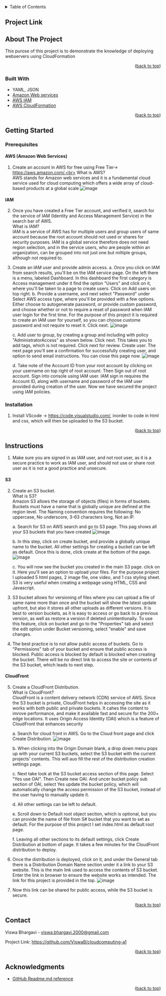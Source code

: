 <!-- TABLE OF CONTENTS -->
<details>
  <summary>Table of Contents</summary>
  <ol>
    <li><a href="#project-link">Project Link</a></li>
    <li>
      <a href="#about-the-project">About The Project</a>
      <ul>
        <li><a href="#built-with">Built With</a></li>
      </ul>
    </li>
    <li>
      <a href="#getting-started">Getting Started</a>
      <ul>
        <li><a href="#prerequisites">Prerequisites</a></li>
        <li><a href="#installation">Installation</a></li>
      </ul>
    </li>
    <li><a href="#instructions">Instructions</a></li>
    <li><a href="#contact">Contact</a></li>
    <li><a href="#acknowledgments">Acknowledgments</a></li>
  </ol>
</details>

## Project Link


<!-- ABOUT THE PROJECT -->
## About The Project

This purose of this project is to demonstrate the knowledge of deploying webservers using CloudFormation


<p align="right">(<a href="#top">back to top</a>)</p>


### Built With
 
* YAML, JSON
* [Amazon Web services](https://aws.amazon.com/)
* [AWS IAM](https://aws.amazon.com/iam/#:~:text=AWS%20Identity%20and%20Access%20Management%20(IAM)%20provides%20fine%2Dgrained,to%20ensure%20least%2Dprivilege%20permissions.)
* [AWS CloudFormation](https://aws.amazon.com/cloudformation/)


<p align="right">(<a href="#top">back to top</a>)</p>



<!-- GETTING STARTED -->
## Getting Started

### Prerequisites

#### AWS (Amazon Web Services)
1. Create an account in AWS for free using Free Tier-> https://aws.amazon.com/.<br>
      What is AWS?<br>
      AWS stands for Amazon web services and it is a fundamental cloud service used for cloud computing which offers a wide array of cloud-based products at a global scale
![image](https://user-images.githubusercontent.com/68451169/153737463-07b67189-4ebf-48c1-94a8-a78ab0022f9c.png)

#### IAM
2. Once you have created a Free Tier account, and verified it, search for the service of IAM (Identity and Access Management Service) in the search bar of AWS.<br>
   What is IAM?<br>
    IAM is a service of AWS has for multiple users and group users of same account 
    because the root account should not used or shares for security purposes. IAM is a global service therefore does not need region selection, and in the service users, who are     people within an organization, can be grouped into not just one but miltiple groups, although not required to. 
    
3. Create an IAM user and provide admin access. 
      a. Once you click on IAM from search results, you'll be on the IAM service page. On the left there is a menu, labeled Dashboard. In this dashboard the first category is
      Access management under it find the option "Users" and click on it, where you'll be taken to a page to create users. Click on Add users on top right. 
      b. Provide a username, and next select "Password" under Select AWS access type, where you'll be provided with a few options. Either choose to autogenerate password, or
      provide custom password, and choose whether or not to require a reset of password when IAM user login for the first time. For the purpose of this project it is required to       create an IAM user for yourself, so you can choose custome password and not require to reset it. Click next.
      ![image](https://user-images.githubusercontent.com/68451169/153738844-6859c8a4-a214-429d-b33d-50f7cb769dd0.png)

      c. Add user to group, by creating a group and including with policy "AdministratorAccess" as shown below. Click next. This takes you to add tags, which is not required.
      Click next for review. Create user. The next page you'll see a confirmation for successfully creating user, and option to send email instructions. You can close this page
      now. 
      ![image](https://user-images.githubusercontent.com/68451169/153738972-5aae80ce-9163-44bb-aa60-0e772452958d.png)

      d. Take note of the Account ID from your root account by clicking on your username on top right of root account. Then Sign out of root account. Sign into console using IAM
      user. IAM sign in requires the Account ID, along with username and password of the IAM user provided during creation of the user. Now we have secured the project using IAM
      policies. 

### Installation
1. Install VScode -> https://code.visualstudio.com/, inorder to code in html and css, which will then be uploaded to the S3 bucket.

  
<p align="right">(<a href="#top">back to top</a>)</p>



<!-- Instructions -->
## Instructions
1. Make sure you are signed in as IAM user, and not root user, as it is a secure practice to work as IAM user, and should not use or share root user as it is not a good practice and unsecure.
   
#### S3 
2. Create an S3 bucket.<br>
    What is S3?<br>
    Amazon S3 allows the storage of objects (files) in forms of buckets.
    Buckets must have a name that is globally unique are defined at the region level.
    The Naming convention requires the following: No uppercase, No underscore, 3-63 characters long, Not an IP.
    
    a. Search for S3 on AWS search and go to S3 page. This pag shows all your S3 buckets that you have created
    ![image](https://user-images.githubusercontent.com/68451169/153739102-33a3d2a3-fc2e-478a-827f-fe5e5eedcfdb.png)
    
    b. In this step, click on create bucket, and provide a globally unique name to the bucket. All other settings for creating a
    bucket can be left as default.
    Once this is done, click create at the bottom of the page.
    ![image](https://user-images.githubusercontent.com/68451169/153739117-f437a099-253a-4b55-8f4d-ce1b14c49a29.png)
    
    c. You will now see the bucket you created in the main S3 page. click on it. Here you'll see an option to upload your files. For the purpose project I uploaded 5 html pages,        2 image file, one video, and 1 css styling sheet. S3 is very useful when creating a webpage using HTML, CSS and Javascript.
3. S3 bucket allows for versioning of files where you can upload a file of same name more than once and the bucket will show the latest update upfront, but also it stores all
   other uploads as different versions. It is best to version buckets, as it is easy to access or go back to a previous version, as well as restore a version if deleted
   unintentionally. To use this feature, click on bucket and go to the "Properties" tab and select the edit option under Bucket versioning, select "enable" and save changes.
4. The best practice is to not allow public access of buckets. Go to "Permissions" tab of your bucket and ensure that public access is blocked. Public access is blocked by
   default is blocked when creating the bucket. There will be no direct link to access the site or contents of the S3 bucket, which leads to next step.
   
#### CloudFront 
5. Create a CloudFront Distribution.<br>
   What is CloudFront?<br>
    CloudFront is a content delivery network (CDN) service of AWS. Since the S3 bucket is private, CloudFront helps in accessing the site as it works with both public and
    private buckets. It cahes the content to imrove performance, and make it available fast and secure for the 200+ edge locations. It uses Origin Access Identity (OAI) which is
    a feature of CloudFront that enhances security
    
    a. Search for cloud front in AWS. Go to the Cloud front page and click Create Distribution. 
      ![image](https://user-images.githubusercontent.com/68451169/153740436-bfdd20e1-fe00-4408-a3f3-f3797dd3a29e.png)
      
    b. When clicking into the Origin Domain blank, a drop down menu pops up with your current S3 buckets, select the S3 bucket with the current projects' contents. This will auo
       fill the rest of the distribution creation settings page. 
       
    c. Next take look at the S3 bucket access section of this page. Select "Yes use OAI". Then Create new OAI. And uncer bucket policy sub section of OAI, select Yes update the
       bucket policy, which will automatically change the access permission of the S3 bucket, instead of the user having to manually update it. 
       
    d. All other settings can be left to default. 
    
    e. Scroll down to Default root object section, which is optional, but you can provide the name of file from S# bucket that you want to set as default. For the purpose of
       this project I set index.html as default root page.
       
    f. Leaving all other sections to its default settings, click Create Distribution at bottom of page. It takes a few minutes for the CloudFront distribution to deploy.
    
6. Once the distribution is deployed, click on it, and under the General tab there is a Distribution Domain Name section under it a link to your S3 website. This is the main
   link used to access the contents of S3 bucket. Enter the link in browser to ensure the website works as intended. The link for this project is provided in the top.
   ![image](https://user-images.githubusercontent.com/68451169/153740718-145b19bc-185f-411a-8b28-84fbf27dbbf9.png)

7. Now this link can be shared for public access, while the S3 bucket is secure.

<p align="right">(<a href="#top">back to top</a>)</p>


<!-- CONTACT -->
## Contact

Viswa Bhargavi - viswa.bhargavi.2000@gmail.com

Project Link: https://github.com/ViswaB/cloudcomputing-a1

<p align="right">(<a href="#top">back to top</a>)</p>

<!-- ACKNOWLEDGMENTS -->
## Acknowledgments

* [GitHub Readme.md reference](https://github.com/othneildrew/Best-README-Template/blob/master/README.md)

<p align="right">(<a href="#top">back to top</a>)</p>
